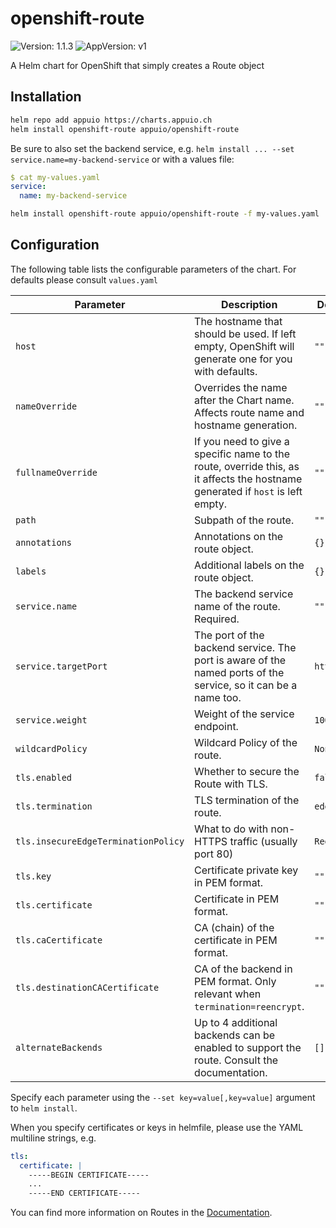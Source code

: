 # openshift-route

![Version: 1.1.3](https://img.shields.io/badge/Version-1.1.3-informational?style=flat-square) ![AppVersion: v1](https://img.shields.io/badge/AppVersion-v1-informational?style=flat-square)

A Helm chart for OpenShift that simply creates a Route object

## Installation

```bash
helm repo add appuio https://charts.appuio.ch
helm install openshift-route appuio/openshift-route
```
<!---
The README.md file is automatically generated with helm-docs!

Edit the README.gotmpl.md template instead.
-->

Be sure to also set the backend service, e.g. `helm install ... --set service.name=my-backend-service` or with a values file:

```yaml
$ cat my-values.yaml
service:
  name: my-backend-service
```

```bash
helm install openshift-route appuio/openshift-route -f my-values.yaml
```

## Configuration

The following table lists the configurable parameters of the chart. For defaults please consult `values.yaml`

| Parameter | Description | Default
| ---       | ---         | ---
| `host` | The hostname that should be used. If left empty, OpenShift will generate one for you with defaults. | `""`
| `nameOverride` | Overrides the name after the Chart name. Affects route name and hostname generation. | `""`
| `fullnameOverride` | If you need to give a specific name to the route, override this, as it affects the hostname generated if `host` is left empty. | `""`
| `path` | Subpath of the route. | `""`
| `annotations` | Annotations on the route object. | `{}`
| `labels` | Additional labels on the route object. | `{}`
| `service.name` | The backend service name of the route. Required. | `""`
| `service.targetPort` | The port of the backend service. The port is aware of the named ports of the service, so it can be a name too. | `http`
| `service.weight` | Weight of the service endpoint. | `100`
| `wildcardPolicy` | Wildcard Policy of the route. | `None`
| `tls.enabled` | Whether to secure the Route with TLS. | `false`
| `tls.termination` | TLS termination of the route. | `edge`
| `tls.insecureEdgeTerminationPolicy` | What to do with non-HTTPS traffic (usually port 80) | `Redirect`
| `tls.key` | Certificate private key in PEM format. | `""`
| `tls.certificate` | Certificate in PEM format. | `""`
| `tls.caCertificate` | CA (chain) of the certificate in PEM format. | `""`
| `tls.destinationCACertificate` | CA of the backend in PEM format. Only relevant when `termination=reencrypt`. | `""`
| `alternateBackends` | Up to 4 additional backends can be enabled to support the route. Consult the documentation. | `[]`

Specify each parameter using the `--set key=value[,key=value]` argument to `helm install`.

When you specify certificates or keys in helmfile, please use the YAML multiline strings, e.g.
```yaml
tls:
  certificate: |
    -----BEGIN CERTIFICATE-----
    ...
    -----END CERTIFICATE-----
```

You can find more information on Routes in the [Documentation](https://docs.openshift.com/container-platform/3.9/architecture/networking/routes.html).

<!---
Common/Useful Link references from values.yaml
-->
[resource-units]: https://kubernetes.io/docs/concepts/configuration/manage-resources-containers/#resource-units-in-kubernetes
[prometheus-operator]: https://github.com/coreos/prometheus-operator
